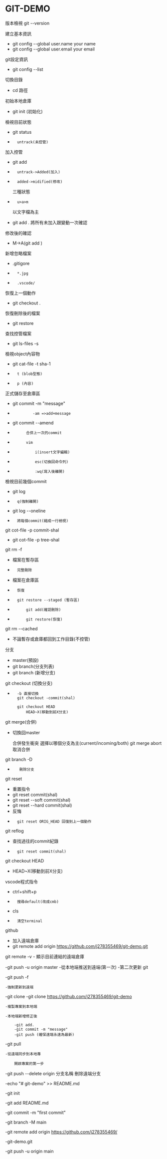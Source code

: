 # GIT-DEMO
版本檢視
	git --version
  
建立基本資訊
-	git config --global user.name your name 
-	git config --global user.email your email 

git設定資訊
-	git config --list

切換目錄
-	cd 路徑

初始本地倉庫
-	git init (初始化)

檢視目前狀態
-	git status
-		untrack(未控管)

加入控管
-	git add <filename>
-		untrack->Added(加入)
-		added->midified(修改)
	
	三種狀態
-		u>a>m

	以文字檔為主
	
-	git add . 將所有未加入跟變動一次確認


修改後的確認
-	M->A(git add <filename>)

新增忽略檔案
-	.gitigore
-		*.jpg
-		.vscode/


恢復上一個動作
-	git checkout .

恢復刪除後的檔案
-	git restore <filename>

查找控管檔案
-	git ls-files -s

檢視object內容物
-	git cat-file -t sha-1
-		t (blob型態)
-		p (內容)

正式儲存至倉庫區
-	git commit -m "message"
-	           -am =>add+message
-	git commit --amend
-			合併上一次的commit
-			vim
-				i(insert文字編輯)
-				esc(切換回命令列)
-				:wq(寫入後離開)

檢視目前幾個commit
-	git log
-		q(強制離開)
-	git log --oneline
-		將每個commit(縮成一行檢視)


git cot-file -p commit-shal
-	git cot-file -p tree-shal


git rm -f <filename> 
-	檔案在暫存區
-		完整刪除
-	檔案在倉庫區
-		恢復
-		git restore --staged (暫存區)
-			git add(確認刪除)
-			git restore(恢復)

git rm --cached <file>
-	不論暫存或倉庫都回到工作目錄(不控管)




分支
-	master(預設)
-	git branch(分支列表)
-	git branch <branch-name>(新增分支)

git checkout <branch-name>(切換分支)
-		-b 直接切換
		git checkout -commit(shal)
			
		git checkout HEAD
			HEAD~X(移動到前X分支)
		


git merge(合併)
-	切換回master
	
	合併發生衝突
		選擇以哪個分支為主(current/incoming/both)
		git merge abort 取消合併

git branch -D <branch-name> 
 -        刪除分支


git reset
-	重置指令
-	git reset commit(shal)
-	git reset --soft commit(shal)
-	git reset --hard commit(shal)
-	反悔
-		git reset ORIG_HEAD 回復到上一個動作


git reflog
-	查找過往的commit紀錄
-		git reset commit(shal)


git checkout HEAD
-	HEAD~X(移動到前X分支)




vscode程式指令
-	ctrl+shift+p
-		搜尋default(改成cmb)

-	cls
 
-		清空terminal



github
-	加入遠端倉庫
-	git remote add origin https://github.com/j278355469/git-demo.git


git remote -v
	-	顯示目前連結的遠端倉庫

-git push -u origin master
	-從本地端推送到遠端(第一次)
	-第二次更新 git

-git push -f

	-強制更新到遠端


-git clone
	-git clone https://github.com/j278355469/git-demo
	
	-複製專案到本地端

	-本地端新增修正後

		-git add.
		-git commit -m "message"
		-git push (確保遠端永遠為最新)

-git pull
	
	-從遠端同步到本地專
	
		開啟專案的第一步

-git push  --delete origin 分支名稱
	刪除遠端分支



-echo "# git-demo" >> README.md

-git init

-git add README.md

-git commit -m "first commit"

-git branch -M main

-git remote add origin https://github.com/j278355469/

-git-demo.git

-git push -u origin main
